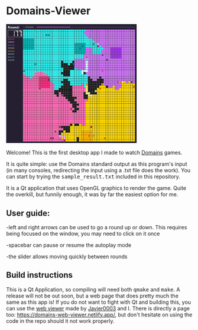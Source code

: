 # Domains-Viewer

<img src="https://raw.githubusercontent.com/DarkJaslo/Domains-Viewer/master/img/img1.PNG" alt="image 1" title = "A game " width="70%" height="70%">

<p> 

Welcome! This is the first desktop app I made to watch [Domains](https://github.com/DarkJaslo/Domains) games.

It is quite simple: use the Domains standard output as this program's input (in many consoles, redirecting the input using a .txt file does the work). You can start by trying the <tt>sample_result.txt</tt> included in this repository.

It is a Qt application that uses OpenGL graphics to render the game. Quite the overkill, but funnily enough, it was by far the easiest option for me.

## User guide:

-left and right arrows can be used to go a round up or down. This requires being focused on the window, you may need to click on it once

-spacebar can pause or resume the autoplay mode

-the slider allows moving quickly between rounds
</p>

## Build instructions

This is a Qt Application, so compiling will need both <tt>qmake</tt> and <tt>make</tt>. A release will not be out soon, but a web page that does pretty much the same as this app is! If you do not want to fight with Qt and building this, you can use the [web viewer](https://github.com/Javier0003/domains-web-viewer) made by [Javier0003](https://github.com/Javier0003) and I. There is directly a page too: https://domains-web-viewer.netlify.app/, but don't hesitate on using the code in the repo should it not work properly.
